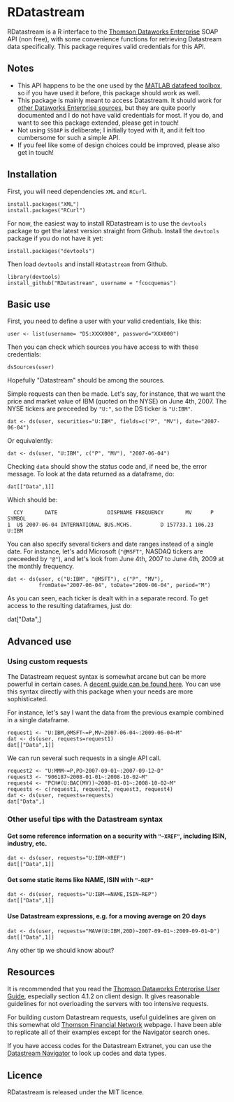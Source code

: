 # RDatastream

RDatastream is a R interface to the [Thomson Dataworks Enterprise](http://dataworks.thomson.com/Dataworks/Enterprise/1.0/) SOAP API (non free), with some convenience functions for retrieving Datastream data specifically. This package requires valid credentials for this API.

## Notes

* This API happens to be the one used by the [MATLAB datafeed toolbox](http://www.mathworks.fr/help/toolbox/datafeed/datastream.html), so if you have used it before, this package should work as well.
* This package is mainly meant to access Datastream. It should work for [other Dataworks Enterprise sources](http://dtg.tfn.com/data/), but they are quite poorly documented and I do not have valid credentials for most. If you do, and want to see this package extended, please get in touch!
* Not using `SSOAP` is deliberate; I initially toyed with it, and it felt too cumbersome for such a simple API.
* If you feel like some of design choices could be improved, please also get in touch!

## Installation

First, you will need dependencies `XML` and `RCurl`.

    install.packages("XML")
    install.packages("RCurl")

For now, the easiest way to install RDatastream is to use the `devtools` package to get the latest version straight from Github. Install the `devtools` package if you do not have it yet:

    install.packages("devtools")
    
Then load `devtools` and install `RDatastream` from Github.

    library(devtools)
    install_github("RDatastream", username = "fcocquemas")

## Basic use

First, you need to define a user with your valid credentials, like this:

    user <- list(username= "DS:XXXX000", password="XXX000")

Then you can check which sources you have access to with these credentials:

    dsSources(user)

Hopefully "Datastream" should be among the sources.

Simple requests can then be made. Let's say, for instance, that we want the price and market value of IBM (quoted on the NYSE) on June 4th, 2007. The NYSE tickers are preceeded by `"U:"`, so the DS ticker is `"U:IBM"`.

    dat <- ds(user, securities="U:IBM", fields=c("P", "MV"), date="2007-06-04")
    
Or equivalently:

    dat <- ds(user, "U:IBM", c("P", "MV"), "2007-06-04")
    
Checking `data` should show the status code and, if need be, the error message. To look at the data returned as a dataframe, do:

    dat[["Data",1]]
    
Which should be:

      CCY       DATE                DISPNAME FREQUENCY       MV      P SYMBOL
    1  U$ 2007-06-04 INTERNATIONAL BUS.MCHS.         D 157733.1 106.23  U:IBM

You can also specify several tickers and date ranges instead of a single date. For instance, let's add Microsoft (`"@MSFT"`, NASDAQ tickers are preceeded by `"@"`), and let's look from June 4th, 2007 to June 4th, 2009 at the monthly frequency.

    dat <- ds(user, c("U:IBM", "@MSFT"), c("P", "MV"), 
              fromDate="2007-06-04", toDate="2009-06-04", period="M")

As you can seen, each ticker is dealt with in a separate record. To get access to the resulting dataframes, just do:

   dat["Data",]

## Advanced use

### Using custom requests

The Datastream request syntax is somewhat arcane but can be more powerful in certain cases. A [decent guide can be found here](http://dtg.tfn.com/data/DataStream.html). You can use this syntax directly with this package when your needs are more sophisticated.

For instance, let's say I want the data from the previous example combined in a single dataframe.

    request1 <- "U:IBM,@MSFT~=P,MV~2007-06-04~:2009-06-04~M"
    dat <- ds(user, requests=request1)
    dat[["Data",1]]
    
We can run several such requests in a single API call.

    request2 <- "U:MMM~=P,PO~2007-09-01~:2007-09-12~D"
    request3 <- "906187~2008-01-01~:2008-10-02~M"
    request4 <- "PCH#(U:BAC(MV))~2008-01-01~:2008-10-02~M"
    requests <- c(request1, request2, request3, request4)
    dat <- ds(user, requests=requests)
    dat["Data",]

### Other useful tips with the Datastream syntax

#### Get some reference information on a security with `"~XREF"`, including ISIN, industry, etc.

    dat <- ds(user, requests="U:IBM~XREF") 
    dat[["Data",1]]
    
#### Get some static items like NAME, ISIN with `"~REP"`

    dat <- ds(user, requests="U:IBM~=NAME,ISIN~REP") 
    dat[["Data",1]]
    
#### Use Datastream expressions, e.g. for a moving average on 20 days

    dat <- ds(user, requests="MAV#(U:IBM,20D)~2007-09-01~:2009-09-01~D") 
    dat[["Data",1]]

Any other tip we should know about?

## Resources

It is recommended that you read the [Thomson Dataworks Enterprise User Guide](http://dataworks.thomson.com/Dataworks/Enterprise/1.0/documentation/user%20guide.pdf), especially section 4.1.2 on client design. It gives reasonable guidelines for not overloading the servers with too intensive requests.

For building custom Datastream requests, useful guidelines are given on this somewhat old [Thomson Financial Network](http://dtg.tfn.com/data/DataStream.html) webpage. I have been able to replicate all of their examples except for the Navigator search ones.

If you have access codes for the Datastream Extranet, you can use the [Datastream Navigator](http://product.datastream.com/navigator/) to look up codes and data types.

## Licence

RDatastream is released under the MIT licence.
